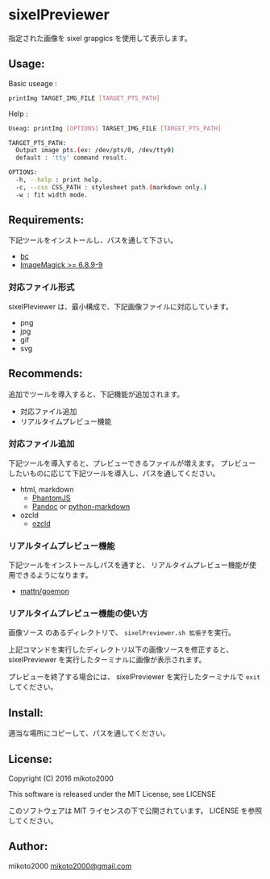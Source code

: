 sixelPreviewer
==============

指定された画像を sixel grapgics を使用して表示します。

Usage:
------

Basic useage :

```sh
printImg TARGET_IMG_FILE [TARGET_PTS_PATH]
```

Help :

```sh
Useag: printImg [OPTIONS] TARGET_IMG_FILE [TARGET_PTS_PATH]

TARGET_PTS_PATH:
  Output image pts.(ex: /dev/pts/0, /dev/tty0)
  default : 'tty' command result.

OPTIONS:
  -h, --help : print help.
  -c, --css CSS_PATH : stylesheet path.(markdown only.)
  -w : fit width mode.
```

Requirements:
-------------

下記ツールをインストールし、パスを通して下さい。

- [bc](http://www.gnu.org/software/bc/)
- [ImageMagick >= 6.8.9-9](http://www.imagemagick.org/)

### 対応ファイル形式

sixelPleviewer は、最小構成で、下記画像ファイルに対応しています。

- png
- jpg
- gif
- svg

Recommends:
-----------

追加でツールを導入すると、下記機能が追加されます。

- 対応ファイル追加
- リアルタイムプレビュー機能

### 対応ファイル追加

下記ツールを導入すると、プレビューできるファイルが増えます。
プレビューしたいものに応じて下記ツールを導入し、パスを通してください。

- html, markdown
    - [PhantomJS](http://phantomjs.org)
    - [Pandoc](http://pandoc.org) or [python-markdown](http://pythonhosted.org/Markdown/cli.html)
- ozcld
    - [ozcld](https://github.com/mikoto2000/ozcld)

### リアルタイムプレビュー機能

下記ツールをインストールしパスを通すと、
リアルタイムプレビュー機能が使用できるようになります。

- [mattn/goemon](https://github.com/mattn/goemon)

### リアルタイムプレビュー機能の使い方

画像ソース のあるディレクトリで、
`sixelPreviewer.sh 拡張子`を実行。

上記コマンドを実行したディレクトリ以下の画像ソースを修正すると、
sixelPreviewer を実行したターミナルに画像が表示されます。

プレビューを終了する場合には、 sixelPreviewer を実行したターミナルで `exit` してください。

Install:
--------

適当な場所にコピーして、パスを通してください。


License:
--------

Copyright (C) 2016 mikoto2000

This software is released under the MIT License, see LICENSE

このソフトウェアは MIT ライセンスの下で公開されています。 LICENSE を参照してください。


Author:
-------

mikoto2000 <mikoto2000@gmail.com>

